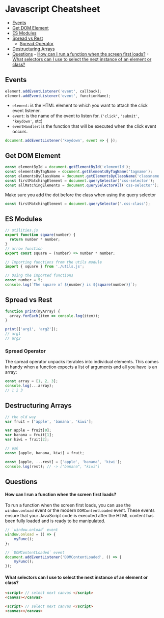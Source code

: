 # Javascript Cheatsheet
<!-- TOC -->

- [Events](#events)
- [Get DOM Element](#get-dom-element)
- [ES Modules](#es-modules)
- [Spread vs Rest](#spread-vs-rest)
    - [Spread Operator](#spread-operator)
- [Destructuring Arrays](#destructuring-arrays)
- [Questions](#questions)
        - [How can I run a function when the screen first loads?](#how-can-i-run-a-function-when-the-screen-first-loads)
        - [What selectors can I use to select the next instance of an element or class?](#what-selectors-can-i-use-to-select-the-next-instance-of-an-element-or-class)

<!-- /TOC -->

<a id="markdown-events" name="events"></a>

## Events

```js
element.addEventListener('event', callback);
element.addEventListener('event', functionName);
```

- `element`: is the HTML element to which you want to attach the click event listener.
- `event`: is the name of the event to listen for. (`'click'`, `'submit'`, `'keydown'`, etc)
- `eventHandler`: is the function that will be executed when the click event occurs.


```js
document.addEventListener('keydown', event => { });
```

<a id="markdown-get-dom-element" name="get-dom-element"></a>

## Get DOM Element
```js
const elementById = document.getElementById('elementId');
const elementsByTagName = document.getElementsByTagName('tagname');
const elementsByClassName = document.getElementsByClassName('classname');
const firstMatchingElement = document.querySelector('css-selector');
const allMatchingElements = document.querySelectorAll('css-selector');
```

Make sure you add the dot before the class when using the query selector

```js
const firstMatchingElement = document.querySelector('.css-class');
```

<a id="markdown-es-modules" name="es-modules"></a>

## ES Modules

```js
// utilities.js
export function square(number) {
  return number * number;
}
// arrow function
export const square = (number) => number * number;
```

```js
// Importing functions from the utils module
import { square } from './utils.js';

// Using the imported functions
const number = 5;
console.log(`The square of ${number} is ${square(number)}`);
```


<a id="markdown-spread-vs-rest" name="spread-vs-rest"></a>

## Spread vs Rest

```js
function print(myArray) {
  array.forEach(item => console.log(item));
}

print(['arg1', 'arg2']);
// arg1
// arg2
```

<a id="markdown-spread-operator" name="spread-operator"></a>

### Spread Operator

The spread operator unpacks iterables into individual elements. This comes in handy when a
function expects a list of arguments and all you have is an array:

```js
const array = [1, 2, 3];
console.log(...array);
// 1 2 3
```

<a id="markdown-destructuring-arrays" name="destructuring-arrays"></a>

## Destructuring Arrays

```js
// the old way
var fruit = ['apple', 'banana', 'kiwi'];

var apple = fruit[0];
var banana = fruit[1];
var kiwi = fruit[2];

// es6
const [apple, banana, kiwi] = fruit;

const [apple, ...rest] = ['apple', 'banana', 'kiwi'];
console.log(rest); // -> ["banana", "kiwi"]
```


<a id="markdown-questions" name="questions"></a>

## Questions

<a id="markdown-how-can-i-run-a-function-when-the-screen-first-loads" name="how-can-i-run-a-function-when-the-screen-first-loads"></a>

#### How can I run a function when the screen first loads?

To run a function when the screen first loads, you can use the `window.onload` event or the modern
`DOMContentLoaded` event. These events ensure that your JavaScript code is executed after the HTML
content has been fully loaded and is ready to be manipulated.

```js
// `window.onload` event
window.onload = () => {
    myFunc();
};

// `DOMContentLoaded` event
document.addEventListener('DOMContentLoaded', () => {
    myFunc();
});
```

<a id="markdown-what-selectors-can-i-use-to-select-the-next-instance-of-an-element-or-class" name="what-selectors-can-i-use-to-select-the-next-instance-of-an-element-or-class"></a>

#### What selectors can I use to select the next instance of an element or class?

```html
<script> // select next canvas </script>
<canvas></canvas>

<script> // select next canvas </script>
<canvas></canvas>

```

<!--

<script>
    const scripts = document.querySelectorAll('script');
    scripts.forEach(script => {
        const nextCanvas = script.nextElementSibling;
        if (nextCanvas && nextCanvas.tagName.toLowerCase() === 'canvas') {
            // Do something with the next canvas element
            // For example, you can add a class to it
            nextCanvas.classList.add('selected');
        }
    });
</script>
<canvas></canvas>
<script>
    const scripts = document.querySelectorAll('script');
    scripts.forEach(script => {
        const nextCanvas = script.nextElementSibling;
        if (nextCanvas && nextCanvas.tagName.toLowerCase() === 'canvas') {
            // Do something with the next canvas element
            // For example, you can add a class to it
            nextCanvas.classList.add('selected');
        }
    });
</script>
<canvas></canvas>
<script>
    const scripts = document.querySelectorAll('script');
    scripts.forEach(script => {
        const nextCanvas = script.nextElementSibling;
        if (nextCanvas && nextCanvas.tagName.toLowerCase() === 'canvas') {
            // Do something with the next canvas element
            // For example, you can add a class to it
            nextCanvas.classList.add('selected');
        }
    });
</script>
<canvas></canvas>
<script>
    const scripts = document.querySelectorAll('script');
    scripts.forEach(script => {
        const nextCanvas = script.nextElementSibling;
        if (nextCanvas && nextCanvas.tagName.toLowerCase() === 'canvas') {
            // Do something with the next canvas element
            // For example, you can add a class to it
            nextCanvas.classList.add('selected');
        }
    });
</script>
<canvas></canvas> -->
